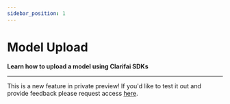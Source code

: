 ```yaml
---
sidebar_position: 1
---
```


# Model Upload

**Learn how to upload a model using Clarifai SDKs**

<hr />

This is a new feature in private preview! If you'd like to test it out and provide feedback please request access [here](https://forms.gle/MSx7QNxmug2oFZYD6).
